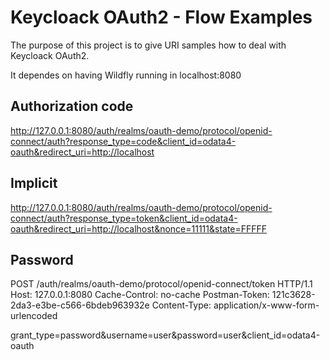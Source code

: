 # Keycloack OAuth2 - Flow Examples

The purpose of this project is to give URI samples how to deal with Keycloack OAuth2.

It dependes on having Wildfly running in localhost:8080

## Authorization code
http://127.0.0.1:8080/auth/realms/oauth-demo/protocol/openid-connect/auth?response_type=code&client_id=odata4-oauth&redirect_uri=http://localhost

## Implicit
http://127.0.0.1:8080/auth/realms/oauth-demo/protocol/openid-connect/auth?response_type=token&client_id=odata4-oauth&redirect_uri=http://localhost&nonce=11111&state=FFFFF

## Password
POST /auth/realms/oauth-demo/protocol/openid-connect/token HTTP/1.1
Host: 127.0.0.1:8080
Cache-Control: no-cache
Postman-Token: 121c3628-2da3-e3be-c566-6bdeb963932e
Content-Type: application/x-www-form-urlencoded

grant_type=password&username=user&password=user&client_id=odata4-oauth
